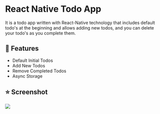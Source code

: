 # React Native Todo App
It is a todo app written with React-Native technology that includes default todo's at the beginning and allows adding new todos, and you can delete your todo's as you complete them.


## :star2: Features
- Default Initial Todos
- Add New Todos
- Remove Completed Todos
- Async Storage

## :star: Screenshot

![](./src/assets/ios.gif)
